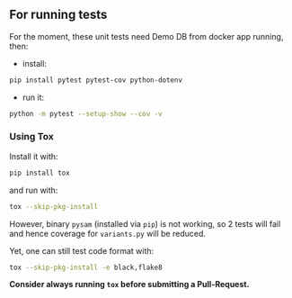 ## For running tests
For the moment, these unit tests need Demo DB from docker app running, then:

- install:

```bash
pip install pytest pytest-cov python-dotenv
```

- run it:
```bash
python -m pytest --setup-show --cov -v
```

### Using Tox
Install it with:
```bash
pip install tox
```
and run with:
```bash
tox --skip-pkg-install
```
However, binary `pysam` (installed via `pip`) is not working, so 2 tests will fail
and hence coverage for `variants.py` will be reduced.

Yet, one can still test code format with:
```bash
tox --skip-pkg-install -e black,flake8
```
**Consider always running `tox` before submitting a Pull-Request.**
